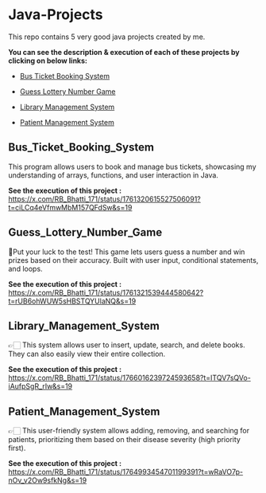 # Java-Projects
This repo contains 5 very good java projects created by me.

**You can see the description & execution of each of these projects by clicking on below links:**

- [Bus Ticket Booking System](##Bus_Ticket_Booking_System "see description & output of Bus Ticket Booking System")

- [Guess Lottery Number Game](##Guess_Lottery_Number_Game "see description & output of Guess Lottery Number Game")

- [Library Management System](##Library_Management_System "see description & output of Library Management System")

- [Patient Management System](##Patient_Management_System "see description & output of Patient Management System")


## Bus_Ticket_Booking_System 

This program allows users to book and manage bus tickets, showcasing my understanding of arrays, functions, and user interaction in Java.

**See the execution of this project :** https://x.com/RB_Bhatti_171/status/1761320615527506091?t=ciLCq4eVfmwMbM157QFdSw&s=19

## Guess_Lottery_Number_Game

🎰Put your luck to the test! This game lets users guess a number and win prizes based on their accuracy. Built with user input, conditional statements, and loops.

**See the execution of this project :** https://x.com/RB_Bhatti_171/status/1761321539444580642?t=rUB6ohWUW5sHBSTQYUlaNQ&s=19

## Library_Management_System

👉🏻 This system allows user to insert, update, search, and delete books. They can also easily view their entire collection.

**See the execution of this project :** https://x.com/RB_Bhatti_171/status/1766016239724593658?t=ITQV7sQVo-iAufpSgR_rIw&s=19

## Patient_Management_System

👉🏻 This user-friendly system allows adding, removing, and searching for patients, prioritizing them based on their disease severity (high priority first).

**See the execution of this project :** https://x.com/RB_Bhatti_171/status/1764993454701199391?t=wRaVO7p-nOv_v2Ow9sfkNg&s=19
